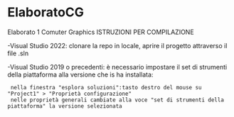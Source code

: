 # ElaboratoCG
Elaborato 1 Comuter Graphics
 ISTRUZIONI PER COMPILAZIONE
 
 -Visual Studio 2022: clonare la repo in locale, aprire il progetto attraverso il file .sln
 
 -Visual Studio 2019 o precedenti: è necessario impostare il set di strumenti della piattaforma alla versione che is ha installata:
 
     nella finestra "esplora soluzioni":tasto destro del mouse su "Project1" > "Proprietà configurazione" 
     nelle proprietà generali cambiate alla voce "set di strumenti della piattaforma" la versione selezionata
